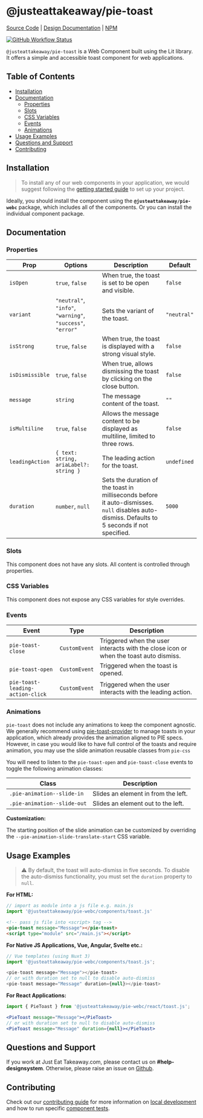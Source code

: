 # @justeattakeaway/pie-toast
[Source Code](https://github.com/justeattakeaway/pie/tree/main/packages/components/pie-toast) | [Design Documentation](https://pie.design/components/toast) | [NPM](https://www.npmjs.com/package/@justeattakeaway/pie-toast)

<p>
  <a href="https://www.npmjs.com/@justeattakeaway/pie-toast">
    <img alt="GitHub Workflow Status" src="https://img.shields.io/npm/v/@justeattakeaway/pie-toast.svg">
  </a>
</p>

`@justeattakeaway/pie-toast` is a Web Component built using the Lit library. It offers a simple and accessible toast component for web applications.

## Table of Contents

- [Installation](#installation)
- [Documentation](#documentation)
  - [Properties](#properties)
  - [Slots](#slots)
  - [CSS Variables](#css-variables)
  - [Events](#events)
  - [Animations](#animations)
- [Usage Examples](#usage-examples)
- [Questions and Support](#questions-and-support)
- [Contributing](#contributing)

## Installation

> To install any of our web components in your application, we would suggest following the [getting started guide](https://webc.pie.design/?path=/docs/introduction-getting-started--docs) to set up your project.

Ideally, you should install the component using the **`@justeattakeaway/pie-webc`** package, which includes all of the components. Or you can install the individual component package.

## Documentation

### Properties

| Prop            | Options                                                                   | Description                                                                                                                                                              | Default     |
|------------------|---------------------------------------------------------------------------|--------------------------------------------------------------------------------------------------------------------------------------------------------------------------|-------------|
| `isOpen`         | `true`, `false`                                                           | When true, the toast is set to be open and visible.                                                                                                                      | `false`     |
| `variant`        | `"neutral"`, `"info"`, `"warning"`, `"success"`, `"error"`               | Sets the variant of the toast.                                                                                                                                           | `"neutral"` |
| `isStrong`       | `true`, `false`                                                           | When true, the toast is displayed with a strong visual style.                                                                                                            | `false`     |
| `isDismissible`  | `true`, `false`                                                           | When true, allows dismissing the toast by clicking on the close button.                                                                                                  | `false`     |
| `message`        | `string`                                                                  | The message content of the toast.                                                                                                                                        | `""`        |
| `isMultiline`    | `true`, `false`                                                           | Allows the message content to be displayed as multiline, limited to three rows.                                                                                          | `false`     |
| `leadingAction`  | `{ text: string, ariaLabel?: string }`                                    | The leading action for the toast.                                                                                                                                        | `undefined` |
| `duration`       | `number`, `null`                                                          | Sets the duration of the toast in milliseconds before it auto-dismisses. `null` disables auto-dismiss. Defaults to 5 seconds if not specified.                          | `5000`      |

### Slots
This component does not have any slots. All content is controlled through properties.

### CSS Variables
This component does not expose any CSS variables for style overrides.

### Events

| Event                             | Type          | Description                                                                                      |
|-----------------------------------|---------------|--------------------------------------------------------------------------------------------------|
| `pie-toast-close`                | `CustomEvent` | Triggered when the user interacts with the close icon or when the toast auto dismiss.           |
| `pie-toast-open`                 | `CustomEvent` | Triggered when the toast is opened.                                                              |
| `pie-toast-leading-action-click`| `CustomEvent` | Triggered when the user interacts with the leading action.                

### Animations

`pie-toast` does not include any animations to keep the component agnostic. We generally recommend using [pie-toast-provider](https://webc.pie.design/?path=/docs/components-toast-provider--overview) to manage toasts in your application, which already provides the animation aligned to PIE specs. However, in case you would like to have full control of the toasts and require animation, you may use the slide animation reusable classes from `pie-css`

You will need to listen to the `pie-toast-open` and `pie-toast-close` events to toggle the following animation classes:

| Class                      | Description  |
| -------------------------- | ---------------|
| `.pie-animation--slide-in` | Slides an element in from the left. |
| `.pie-animation--slide-out`| Slides an element out to the left. |


**Customization:**

The starting position of the slide animation can be customized by overriding the `--pie-animation-slide-translate-start` CSS variable.

## Usage Examples

> ⚠️ By default, the toast will auto-dismiss in five seconds. To disable the auto-dismiss functionality, you must set the `duration` property to `null`.

**For HTML:**

```js
// import as module into a js file e.g. main.js
import '@justeattakeaway/pie-webc/components/toast.js'
```

```html
<!-- pass js file into <script> tag -->
<pie-toast message="Message"></pie-toast>
<script type="module" src="/main.js"></script>
```

**For Native JS Applications, Vue, Angular, Svelte etc.:**

```js
// Vue templates (using Nuxt 3)
import '@justeattakeaway/pie-webc/components/toast.js';

<pie-toast message="Message"></pie-toast>
// or with duration set to null to disable auto-dismiss
<pie-toast message="Message" duration={null}></pie-toast>
```

**For React Applications:**

```jsx
import { PieToast } from '@justeattakeaway/pie-webc/react/toast.js';

<PieToast message="Message"></PieToast>
// or with duration set to null to disable auto-dismiss
<PieToast message="Message" duration={null}></PieToast>
```

## Questions and Support

If you work at Just Eat Takeaway.com, please contact us on **#help-designsystem**. Otherwise, please raise an issue on [Github](https://github.com/justeattakeaway/pie/issues).

## Contributing

Check out our [contributing guide](https://github.com/justeattakeaway/pie/wiki/Contributing-Guide) for more information on [local development](https://github.com/justeattakeaway/pie/wiki/Contributing-Guide#local-development) and how to run specific [component tests](https://github.com/justeattakeaway/pie/wiki/Contributing-Guide#testing).
